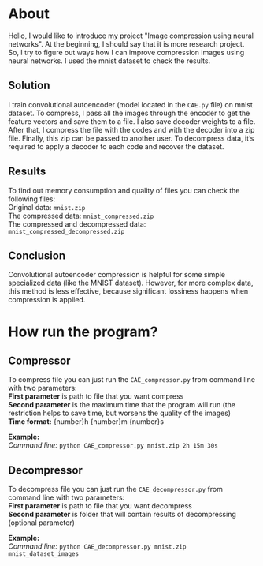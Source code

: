 # About
Hello, I would like to introduce my project "Image compression using neural networks". At the beginning, I should say that it is more research project. So, I try to figure out ways how I can improve compression images using neural networks. I used the mnist dataset to check the results.

## Solution
I train convolutional autoencoder (model located in the `CAE.py` file) on mnist dataset. To compress, I pass all the images through the encoder to get the feature vectors and save them to a file. I also save decoder weights to a file. After that, I compress the file with the codes and with the decoder into a zip file. Finally, this zip can be passed to another user. To decompress data, it’s required to apply a decoder to each code and recover the dataset.

## Results
To find out memory consumption and quality of files you can check the following files:  
Original data: `mnist.zip`  
The compressed data: `mnist_compressed.zip`  
The compressed and decompressed data: `mnist_compressed_decompressed.zip`

## Conclusion
Convolutional autoencoder compression is helpful for some simple specialized data (like the MNIST dataset). However, for more complex data, this method is less effective, because significant lossiness happens when compression is applied.

# How run the program?
## Compressor
To compress file you can just run the `CAE_compressor.py` from command line with two parameters:  
**First parameter** is path to file that you want compress  
**Second parameter** is the maximum time that the program will run (the restriction helps to save time, but worsens the quality of the images)  
**Time format:** {number}h {number}m {number}s  

**Example:**  
  *Command line:* `python CAE_compressor.py mnist.zip 2h 15m 30s`

## Decompressor
To decompress file you can just run the `CAE_decompressor.py` from command line with two parameters:  
**First parameter** is path to file that you want decompress  
**Second parameter** is folder that will contain results of decompressing (optional parameter)

**Example:**  
  *Command line:* `python CAE_decompressor.py mnist.zip mnist_dataset_images`
